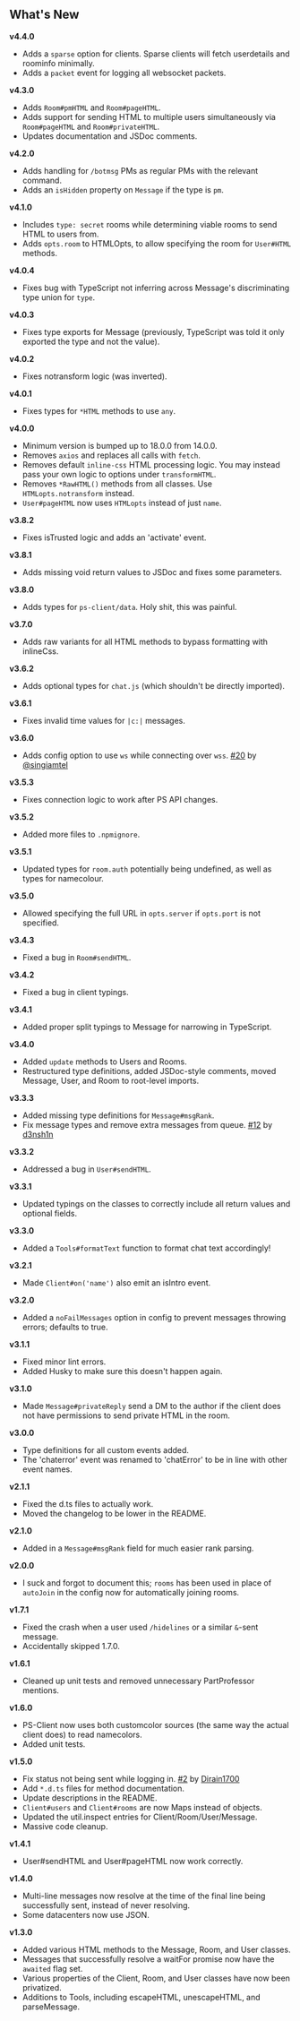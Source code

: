 ## What's New

**v4.4.0**

- Adds a `sparse` option for clients. Sparse clients will fetch userdetails and roominfo minimally.
- Adds a `packet` event for logging all websocket packets.

**v4.3.0**

- Adds `Room#pmHTML` and `Room#pageHTML`.
- Adds support for sending HTML to multiple users simultaneously via `Room#pageHTML` and `Room#privateHTML`.
- Updates documentation and JSDoc comments.

**v4.2.0**

- Adds handling for `/botmsg` PMs as regular PMs with the relevant command.
- Adds an `isHidden` property on `Message` if the type is `pm`.

**v4.1.0**

- Includes `type: secret` rooms while determining viable rooms to send HTML to users from.
- Adds `opts.room` to HTMLOpts, to allow specifying the room for `User#HTML` methods.

**v4.0.4**

- Fixes bug with TypeScript not inferring across Message's discriminating type union for `type`.

**v4.0.3**

- Fixes type exports for Message (previously, TypeScript was told it only exported the type and not the value).

**v4.0.2**

- Fixes notransform logic (was inverted).

**v4.0.1**

- Fixes types for `*HTML` methods to use `any`.

**v4.0.0**

- Minimum version is bumped up to 18.0.0 from 14.0.0.
- Removes `axios` and replaces all calls with `fetch`.
- Removes default `inline-css` HTML processing logic. You may instead pass your own logic to options under `transformHTML`.
- Removes `*RawHTML()` methods from all classes. Use `HTMLopts.notransform` instead.
- `User#pageHTML` now uses `HTMLopts` instead of just `name`.

**v3.8.2**

- Fixes isTrusted logic and adds an 'activate' event.

**v3.8.1**

- Adds missing void return values to JSDoc and fixes some parameters.

**v3.8.0**

- Adds types for `ps-client/data`. Holy shit, this was painful.

**v3.7.0**

- Adds raw variants for all HTML methods to bypass formatting with inlineCss.

**v3.6.2**

- Adds optional types for `chat.js` (which shouldn't be directly imported).

**v3.6.1**

- Fixes invalid time values for `|c:|` messages.

**v3.6.0**

- Adds config option to use `ws` while connecting over `wss`. [#20](https://github.com/PartMan7/PS-Client/pull/20) by [@singiamtel](https://github.com/singiamtel)

**v3.5.3**

- Fixes connection logic to work after PS API changes.

**v3.5.2**

- Added more files to `.npmignore`.

**v3.5.1**

- Updated types for `room.auth` potentially being undefined, as well as types for namecolour.

**v3.5.0**

- Allowed specifying the full URL in `opts.server` if `opts.port` is not specified.

**v3.4.3**

- Fixed a bug in `Room#sendHTML`.

**v3.4.2**

- Fixed a bug in client typings.

**v3.4.1**

- Added proper split typings to Message for narrowing in TypeScript.

**v3.4.0**

- Added `update` methods to Users and Rooms.
- Restructured type definitions, added JSDoc-style comments, moved Message, User, and Room to root-level imports.

**v3.3.3**

- Added missing type definitions for `Message#msgRank`.
- Fix message types and remove extra messages from queue. [#12](https://github.com/PartMan7/PS-Client/pull/12) by [d3nsh1n](https://github.com/d3nsh1n)

**v3.3.2**

- Addressed a bug in `User#sendHTML`.

**v3.3.1**

- Updated typings on the classes to correctly include all return values and optional fields.

**v3.3.0**

- Added a `Tools#formatText` function to format chat text accordingly!

**v3.2.1**

- Made `Client#on('name')` also emit an isIntro event.

**v3.2.0**

- Added a `noFailMessages` option in config to prevent messages throwing errors; defaults to true.

**v3.1.1**

- Fixed minor lint errors.
- Added Husky to make sure this doesn't happen again.

**v3.1.0**

- Made `Message#privateReply` send a DM to the author if the client does not have permissions to send private HTML in the room.

**v3.0.0**

- Type definitions for all custom events added.
- The 'chaterror' event was renamed to 'chatError' to be in line with other event names.

**v2.1.1**

- Fixed the d.ts files to actually work.
- Moved the changelog to be lower in the README.

**v2.1.0**

- Added in a `Message#msgRank` field for much easier rank parsing.

**v2.0.0**

- I suck and forgot to document this; `rooms` has been used in place of `autoJoin` in the config now for automatically joining rooms.

**v1.7.1**

- Fixed the crash when a user used `/hidelines` or a similar `&`-sent message.
- Accidentally skipped 1.7.0.

**v1.6.1**

- Cleaned up unit tests and removed unnecessary PartProfessor mentions.

**v1.6.0**

- PS-Client now uses both customcolor sources (the same way the actual client does) to read namecolors.
- Added unit tests.

**v1.5.0**

- Fix status not being sent while logging in. [#2](https://github.com/PartMan7/PS-Client/pull/2) by [Dirain1700](https://github.com/Dirain1700)
- Add `*.d.ts` files for method documentation.
- Update descriptions in the README.
- `Client#users` and `Client#rooms` are now Maps instead of objects.
- Updated the util.inspect entries for Client/Room/User/Message.
- Massive code cleanup.

**v1.4.1**

- User#sendHTML and User#pageHTML now work correctly.

**v1.4.0**

- Multi-line messages now resolve at the time of the final line being successfully sent, instead of never resolving.
- Some datacenters now use JSON.

**v1.3.0**

- Added various HTML methods to the Message, Room, and User classes.
- Messages that successfully resolve a waitFor promise now have the `awaited` flag set.
- Various properties of the Client, Room, and User classes have now been privatized.
- Additions to Tools, including escapeHTML, unescapeHTML, and parseMessage.
